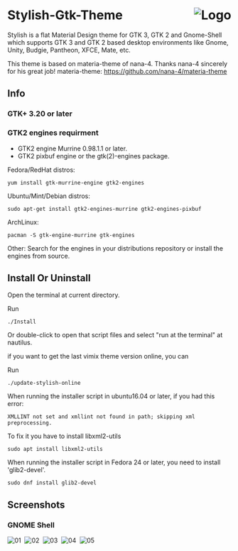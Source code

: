 <img src="https://github.com/vinceliuice/stylish-gtk-theme/blob/master/logo.png" alt="Logo" align="right" /> Stylish-Gtk-Theme
======

Stylish is a flat Material Design theme for GTK 3, GTK 2 and Gnome-Shell which supports GTK 3 and GTK 2 based desktop environments like Gnome, Unity, Budgie, Pantheon, XFCE, Mate, etc.

This theme is based on materia-theme of nana-4. Thanks nana-4 sincerely for his great job! 
materia-theme: https://github.com/nana-4/materia-theme

## Info

### GTK+ 3.20 or later

### GTK2 engines requirment
- GTK2 engine Murrine 0.98.1.1 or later.
- GTK2 pixbuf engine or the gtk(2)-engines package.

Fedora/RedHat distros:

    yum install gtk-murrine-engine gtk2-engines

Ubuntu/Mint/Debian distros:

    sudo apt-get install gtk2-engines-murrine gtk2-engines-pixbuf

ArchLinux:

    pacman -S gtk-engine-murrine gtk-engines

Other:
Search for the engines in your distributions repository or install the engines from source.
## Install Or Uninstall

Open the terminal at current directory.


Run


    ./Install


Or double-click to open that script files and select "run at the terminal" at nautilus.



if you want to get the last vimix theme version online, you can

Run


    ./update-stylish-online


When running the installer script in ubuntu16.04 or later, if you had this error:

    XMLLINT not set and xmllint not found in path; skipping xml preprocessing.

To fix it you have to install libxml2-utils

    sudo apt install libxml2-utils

When running the installer script in Fedora 24 or later, you need to install 'glib2-devel'.

    sudo dnf install glib2-devel

## Screenshots

### GNOME Shell
![01](https://github.com/vinceliuice/stylish-gtk-theme/blob/master/screenshots/screenshot1.jpg?raw=true) 
![02](https://github.com/vinceliuice/stylish-gtk-theme/blob/master/screenshots/screenshot2.jpg?raw=true) 
![03](https://github.com/vinceliuice/stylish-gtk-theme/blob/master/screenshots/screenshot3.jpg?raw=true) 
![04](https://github.com/vinceliuice/stylish-gtk-theme/blob/master/screenshots/screenshot4.jpg?raw=true) 
![05](https://github.com/vinceliuice/stylish-gtk-theme/blob/master/screenshots/screenshot5.jpg?raw=true)
